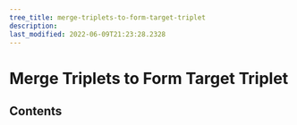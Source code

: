 ```yaml
---
tree_title: merge-triplets-to-form-target-triplet
description: 
last_modified: 2022-06-09T21:23:28.2328
---
```


# Merge Triplets to Form Target Triplet

## Contents
